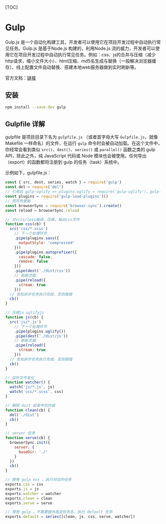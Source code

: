 [TOC]

# Gulp

Gulp.js 是一个自动化构建工具，开发者可以使用它在项目开发过程中自动执行常见任务。Gulp.js 是基于Node.js 构建的，利用Node.js 流的威力，开发者可以使用它在项目开发过程中自动执行常见任务。例如：css、js的合并与压缩（减少http请求，缩小文件大小）、html压缩、md5名生成与替换（一般解决浏览器缓存）、线上配置文件自动替换、搭建本地web服务器做到实时刷新等。

官方文档：[链接](https://www.gulpjs.com.cn/docs/getting-started/quick-start/)



## 安装

```bash
npm install --save-dev gulp
```



## Gulpfile 详解

gulpfile 是项目目录下名为 `gulpfile.js` （或者首字母大写 `Gulpfile.js`，就像 Makefile 一样命名）的文件，在运行 `gulp` 命令时会被自动加载。在这个文件中，你经常会看到类似 `src()`、`dest()`、`series()` 或 `parallel()` 函数之类的 gulp API，除此之外，纯 JavaScript 代码或 Node 模块也会被使用。任何导出（export）的函数都将注册到 gulp 的任务（task）系统中。



示例如下，gulpfile.js：

```js
const { src, dest, series, watch } = require('gulp')
const del = require('del')
// 引用后 gulp-uglify => plugins.uglify = require('gulp-uglify')，gulp- 前缀的包才生效
const plugins = require('gulp-load-plugins')()
// 网页热更新
const browserSync = require('browser-sync').create()
const reload = browserSync.reload

// 对scss/less编译，压缩，输出css文件
function css(cb) {
  src('css/*.scss')
    // 下一个处理环节
    .pipe(plugins.sass({
      outputStyle: 'compressed'
    }))
    .pipe(plugins.autoprefixer({
      cascade: false,
      remove: false
    }))
    .pipe(dest('./dist/css'))
    // 刷新页面
    .pipe(reload({
      stream: true
    }))
  // 告知异步任务执行完成，否则报错
  cb()
}

// 压缩js uglifyjs
function js(cb) {
  src('js/*.js')
    // 下一个处理环节
    .pipe(plugins.uglify())
    .pipe(dest('./dist/js'))
    // 刷新页面
    .pipe(reload({
      stream: true
    }))
  // 告知异步任务执行完成，否则报错
  cb()
}

// 监听文件变化
function watcher() {
  watch('js/*.js', js)
  watch('css/*.scss', css)
}

// 删除 dist 目录中的内容
function clean(cb) {
  del('./dist')
  cb()
}

// server 任务
function serve(cb) {
  browserSync.init({
    server: {
      baseDir: './'
    }
  })
  cb()
}

// 使用 gulp xxx ，执行对应的任务
exports.css = css
exports.js = js
exports.watcher = watcher
exports.clean = clean
exports.serve = serve

// 使用 gulp ，不需要额外指定任务名，执行 default 任务
exports.default = series([clean, js, css, serve, watcher])
```

